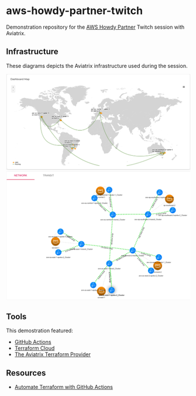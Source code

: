 # aws-howdy-partner-twitch

Demonstration repository for the [AWS Howdy Partner](https://aws.amazon.com/blogs/apn/join-aws-solutions-architects-for-howdy-partner-twitch-series-featuring-apn-technology-partners/) Twitch session with Aviatrix.

## Infrastructure

These diagrams depicts the Aviatrix infrastructure used during the session.

<img src="dashboard-map.png" style="width:600px;"/> \
<img src="network-topology.png" style="width:600px;"/>

## Tools

This demostration featured:

- [GitHub Actions](https://github.com/features/actions)
- [Terraform Cloud](https://app.terraform.io)
- [The Aviatrix Terraform Provider](https://registry.terraform.io/providers/AviatrixSystems/aviatrix/latest/docs)

## Resources

- [Automate Terraform with GitHub Actions](https://learn.hashicorp.com/tutorials/terraform/github-actions)
